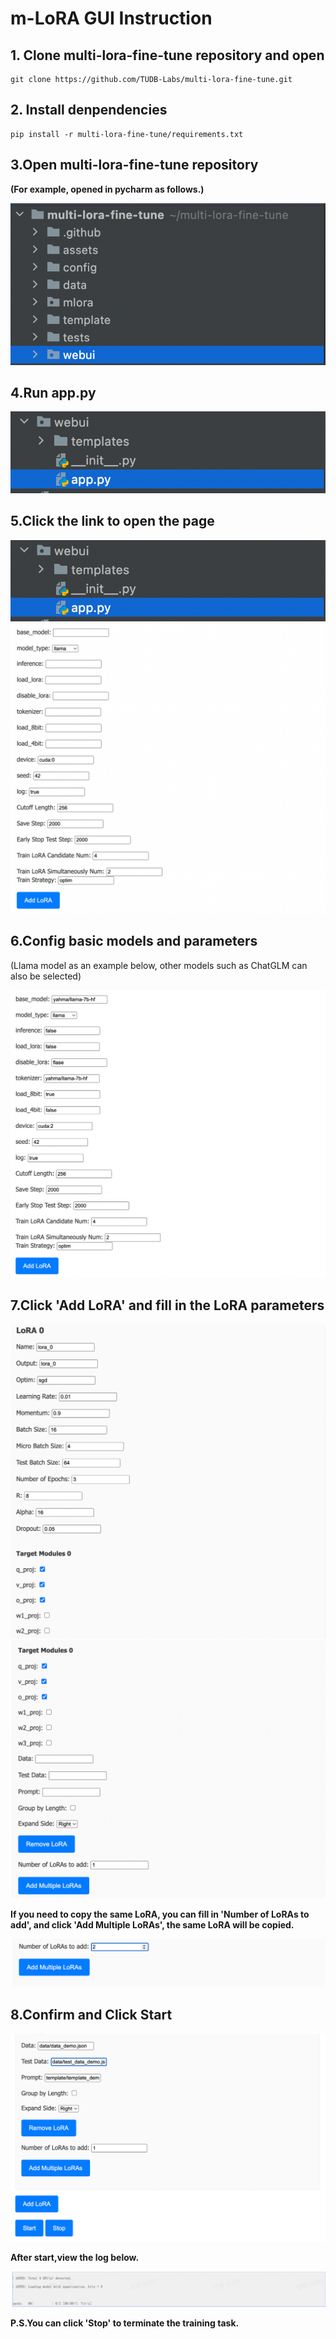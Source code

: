 # m-LoRA GUI Instruction
## 1. Clone multi-lora-fine-tune repository and open

```
git clone https://github.com/TUDB-Labs/multi-lora-fine-tune.git
```

## 2. Install denpendencies

```
pip install -r multi-lora-fine-tune/requirements.txt
```

## 3.Open multi-lora-fine-tune repository

**(For example, opened in pycharm as follows.)**

![](../assets/re1.png)
## 4.Run app.py
![](../assets/re2.png)
## 5.Click the link to open the page
![](../assets/re3.png)
![](../assets/gui1.png)
## 6.Config basic models and parameters
(Llama model as an example below, other models such as ChatGLM can also be selected)

![](../assets/gui2.png)
## 7.Click 'Add LoRA' and fill in the LoRA parameters 
![](../assets/gui3.png)
![](../assets/gui4.png)

**If you need to copy the same LoRA, you can fill in  'Number of LoRAs to add', and click 'Add Multiple LoRAs', the same LoRA will be copied.**

![](../assets/gui5.png)

## 8.Confirm and Click Start
![](../assets/gui6.png)

**After start,view the log below.**

![](../assets/gui7.png)

**P.S.You can click 'Stop' to terminate the training task.**